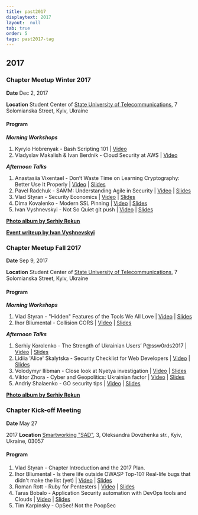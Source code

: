 ```yaml
---
title: past2017
displaytext: 2017
layout:  null
tab: true
order: 5
tags: past2017-tag
---
```


## 2017

### Chapter Meetup Winter 2017

**Date** Dec 2, 2017

**Location** Student Center of [State University
of Telecommunications](http://www.dut.edu.ua), 7 Solomianska Street,
Kyiv, Ukraine

#### Program

***Morning Workshops***

1.  Kyrylo Hobrenyak - Bash Scripting 101 |
    [Video](https://youtu.be/t-ntzgQxZAc)
2.  Vladyslav Makalish & Ivan Berdnik - Cloud Security at AWS |
    [Video](https://youtu.be/aky7ZYvzCpo)

***Afternoon Talks***

1.  Anastasiia Vixentael - Don’t Waste Time on Learning Cryptography:
    Better Use It Properly | [Video](https://youtu.be/SfuN-r3FpdY) |
    [Slides](https://www.slideshare.net/owaspKyiv/anastasia-vixentael-dont-waste-time-on-learning-cryptography-better-use-it-properly)
2.  Pavel Radchuk - SAMM: Understanding Agile in Security |
    [Video](https://youtu.be/nOrlK4p7QA8) |
    [Slides](https://www.slideshare.net/owaspKyiv/pavlo-radchuk-owasp-samm-understanding-agile-in-security)
3.  Vlad Styran - Security Economics |
    [Video](https://youtu.be/vZAldeJ-_rw) |
    [Slides](https://www.slideshare.net/owaspKyiv/vlad-styran-cyber-security-economics-101)
4.  Dima Kovalenko - Modern SSL Pinning |
    [Video](https://youtu.be/MeZINw4GnGM) |
    [Slides](https://www.slideshare.net/owaspKyiv/dima-kovalenko-modern-ssl-pinning)
5.  Ivan Vyshnevskyi - Not So Quiet git push |
    [Video](https://youtu.be/IOgaqMctP_g) |
    [Slides](https://www.slideshare.net/owaspKyiv/ivan-vyshnevskyi-not-so-quiet-git-push)

**[Photo album by Serhiy
Rekun](https://www.facebook.com/media/set/?set=a.332428133898842.1073741835.243702092771447&type=1&l=b7989598a7)**

**[Event writeup by Ivan
Vyshnevskyi](https://hypothetical.me/post/owasp-kyiv-2017-winter/)**

### Chapter Meetup Fall 2017

**Date** Sep 9, 2017 

**Location** Student Center of [State University of
Telecommunications](http://www.dut.edu.ua), 7 Solomianska Street, Kyiv,
Ukraine

#### Program

***Morning Workshops***

1.  Vlad Styran - "Hidden" Features of the Tools We All Love |
    [Video](https://www.youtube.com/watch?v=TOeV8n7Ag60) |
    [Slides](https://www.slideshare.net/owaspKyiv/vlad-styran-hidden-features-of-the-tools-we-all-love)
2.  Ihor Bliumental - Collision CORS |
    [Video](https://www.youtube.com/watch?v=u9_IYAu9_qE) |
    [Slides](https://www.slideshare.net/owaspKyiv/ihor-bliumental-collision-cors)

***Afternoon Talks***

1.  Serhiy Korolenko - The Strength of Ukrainian Users’ P@ssw0rds2017 |
    [Video](https://www.youtube.com/watch?v=1-vtGjFDjKg) |
    [Slides](https://www.slideshare.net/owaspKyiv/serhiy-korolenko-the-strength-of-ukrainian-users-pssw0rds2017)
2.  Lidiia 'Alice' Skalytska - Security Checklist for Web Developers |
    [Video](https://www.youtube.com/watch?v=vJdMylamaoY) |
    [Slides](https://www.slideshare.net/owaspKyiv/lidiia-alice-skalytska-security-checklist-for-web-developers)
3.  Volodymyr Ilibman - Close look at Nyetya investigation |
    [Video](https://www.youtube.com/watch?v=9eDmImPxc6o) |
    [Slides](https://www.slideshare.net/owaspKyiv/volodymyr-ilibman-close-look-at-nyetya-investigation)
4.  Viktor Zhora - Cyber and Geopolitics: Ukrainian factor |
    [Video](https://www.youtube.com/watch?v=aNbKW7cpuuw) |
    [Slides](https://www.slideshare.net/owaspKyiv/viktor-zhora-cyber-and-geopolitics-ukrainian-factor)
5.  Andriy Shalaenko - GO security tips |
    [Video](https://www.youtube.com/watch?v=_MJMD67XZ18) |
    [Slides](https://www.slideshare.net/owaspKyiv/andriy-shalaenko-go-security-tips)

**[Photo album by Serhiy
Rekun](https://www.facebook.com/media/set/?set=a.331371667337822.1073741833.243702092771447&type=1&l=61da6a68be)**

### Chapter Kick-off Meeting

**Date** May 27

2017 **Location** [Smartworking
"SAD"](https://gogarden.com.ua), 3, Oleksandra Dovzhenka str., Kyiv,
Ukraine, 03057

#### Program

1.  Vlad Styran - Chapter Introduction and the 2017 Plan.
2.  Ihor Bliumental - Is there life outside OWASP Top-10? Real-life bugs
    that didn't make the list (yet) |
    [Video](https://www.youtube.com/watch?v=O9XPvbs4EQI) |
    [Slides](https://www.slideshare.net/owaspKyiv/ihor-bliumental-is-there-life-outside-owasp-top10)
3.  Roman Rott - Ruby for Pentesters |
    [Video](https://www.youtube.com/watch?v=QtZy5wvAVAA) |
    [Slides](https://www.slideshare.net/owaspKyiv/roman-rott-ruby-for-pentesters)
4.  Taras Bobalo - Application Security automation with DevOps tools and
    Clouds | [Video](https://www.youtube.com/watch?v=EYEwhwsVjJ0) |
    [Slides](https://www.slideshare.net/owaspKyiv/taras-bobalo-application-security-automation-with-devops-tools-and-clouds)
5.  Tim Karpinsky - OpSec\! Not the PoopSec